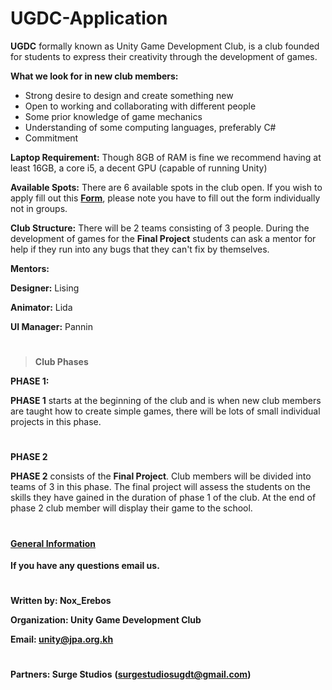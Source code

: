 # UGDC-Application

**UGDC** formally known as Unity Game Development Club, is a club founded for students to express their creativity through the development of games.

**What we look for in new club members:**
- Strong desire to design and create something new  
- Open to working and collaborating with different people
- Some prior knowledge of game mechanics
- Understanding of some computing languages, preferably C# 
- Commitment 

**Laptop Requirement:** Though 8GB of RAM is fine we recommend having at least 16GB, a core i5, a decent GPU (capable of running Unity)

**Available Spots:** There are 6 available spots in the club open. If you wish to apply fill out this [**Form**](https://forms.gle/fsUaYrV4isZp4cSz5), please note you have to fill out the form individually not in                        groups.

**Club Structure:** There will be 2 teams consisting of 3 people. During the development of games for the **Final Project** students can ask a mentor for help if they run into any bugs that they can't fix by themselves.

**Mentors:**

**Designer:** Lising

**Animator:** Lida

**UI Manager:** Pannin

#

> **Club Phases**

**PHASE 1:**

**PHASE 1** starts at the beginning of the club and is when new club members are taught how to create simple games, there will be lots of small individual projects in this phase.

#

**PHASE 2** 

**PHASE 2** consists of the **Final Project**. Club members will be divided into teams of 3 in this phase. The final project will assess the students on the skills they have gained in the duration of phase 1 of the club. At the end of phase 2 club member will display their game to the school.

#

#### [**General Information**](https://github.com/Nox-Erebos/UGDC-Application/blob/main/GI.md)

**If you have any questions email us.**

#

**Written by: Nox_Erebos**

**Organization: Unity Game Development Club**

**Email: unity@jpa.org.kh**

#

**Partners: Surge Studios** **(surgestudiosugdt@gmail.com)**
